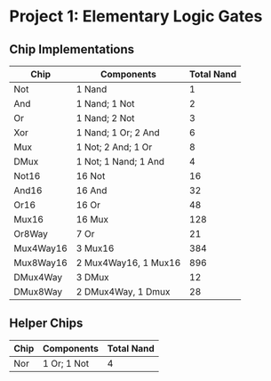 Project 1: Elementary Logic Gates
=================================

Chip Implementations
--------------------

| Chip      | Components            | Total Nand    |
|-----------|-----------------------|---------------|
| Not       | 1 Nand                | 1             |
| And       | 1 Nand; 1 Not         | 2             |
| Or        | 1 Nand; 2 Not         | 3             |
| Xor       | 1 Nand; 1 Or; 2 And   | 6             |
| Mux       | 1 Not; 2 And; 1 Or    | 8             |
| DMux      | 1 Not; 1 Nand; 1 And  | 4             |
| Not16     | 16 Not                | 16            |
| And16     | 16 And                | 32            |
| Or16      | 16 Or                 | 48            |
| Mux16     | 16 Mux                | 128           |
| Or8Way    | 7 Or                  | 21            |
| Mux4Way16 | 3 Mux16               | 384           |
| Mux8Way16 | 2 Mux4Way16, 1 Mux16  | 896           |
| DMux4Way  | 3 DMux                | 12            |
| DMux8Way  | 2 DMux4Way, 1 Dmux    | 28            |

Helper Chips
------------

| Chip      | Components            | Total Nand    |
|-----------|-----------------------|---------------|
| Nor       | 1 Or; 1 Not           | 4             |